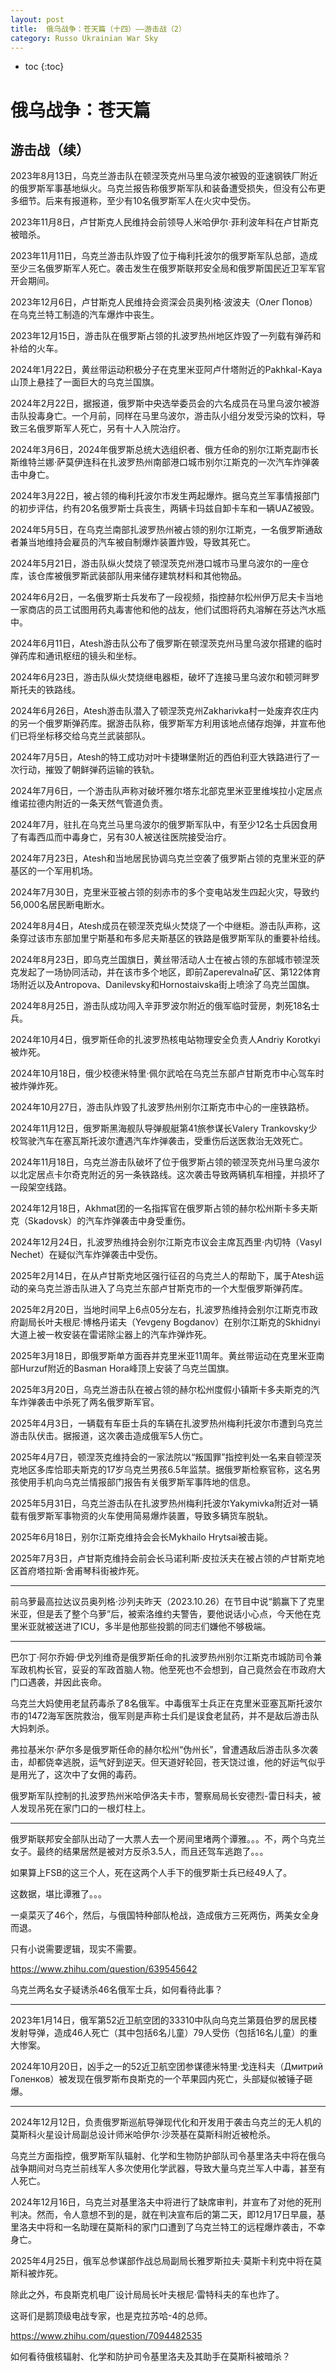 ```yaml
---
layout: post
title:  俄乌战争：苍天篇（十四）——游击战（2）
category: Russo Ukrainian War Sky
---
```


* toc
{:toc}

# 俄乌战争：苍天篇

## 游击战（续）

2023年8月13日，乌克兰游击队在顿涅茨克州马里乌波尔被毁的亚速钢铁厂附近的俄罗斯军事基地纵火。乌克兰报告称俄罗斯军队和装备遭受损失，但没有公布更多细节。后来有报道称，至少有10名俄罗斯军人在火灾中受伤。

2023年11月8日，卢甘斯克人民维持会前领导人米哈伊尔·菲利波年科在卢甘斯克被暗杀。

2023年11月11日，乌克兰游击队炸毁了位于梅利托波尔的俄罗斯军队总部，造成至少三名俄罗斯军人死亡。袭击发生在俄罗斯联邦安全局和俄罗斯国民近卫军军官开会期间。

2023年12月6日，卢甘斯克人民维持会资深会员奥列格·波波夫（Олег Попов）在乌克兰特工制造的汽车爆炸中丧生。

2023年12月15日，游击队在俄罗斯占领的扎波罗热州地区炸毁了一列载有弹药和补给的火车。

2024年1月22日，黄丝带运动积极分子在克里米亚阿卢什塔附近的Pakhkal-Kaya山顶上悬挂了一面巨大的乌克兰国旗。

2024年2月22日，据报道，俄罗斯中央选举委员会的六名成员在马里乌波尔被游击队投毒身亡。一个月前，同样在马里乌波尔，游击队小组分发受污染的饮料，导致三名俄罗斯军人死亡，另有十人入院治疗。

2024年3月6日，2024年俄罗斯总统大选组织者、俄方任命的别尔江斯克副市长斯维特兰娜·萨莫伊连科在扎波罗热州南部港口城市别尔江斯克的一次汽车炸弹袭击中身亡。

2024年3月22日，被占领的梅利托波尔市发生两起爆炸。据乌克兰军事情报部门的初步评估，约有20名俄罗斯士兵丧生，两辆卡玛兹自卸卡车和一辆UAZ被毁。

2024年5月5日，在乌克兰南部扎波罗热州被占领的别尔江斯克，一名俄罗斯通敌者兼当地维持会雇员的汽车被自制爆炸装置炸毁，导致其死亡。

2024年5月21日，游击队纵火焚烧了顿涅茨克州港口城市马里乌波尔的一座仓库，该仓库被俄罗斯武装部队用来储存建筑材料和其他物品。

2024年6月2日，一名俄罗斯士兵发布了一段视频，指控赫尔松州伊万尼夫卡当地一家商店的员工试图用药丸毒害他和他的战友，他们试图将药丸溶解在芬达汽水瓶中。

2024年6月11日，Atesh游击队公布了俄罗斯在顿涅茨克州马里乌波尔搭建的临时弹药库和通讯枢纽的镜头和坐标。

2024年6月23日，游击队纵火焚烧继电器柜，破坏了连接马里乌波尔和顿河畔罗斯托夫的铁路线。

2024年6月26日，Atesh游击队潜入了顿涅茨克州Zakharivka村一处废弃农庄内的另一个俄罗斯弹药库。据游击队称，俄罗斯军方利用该地点储存炮弹，并宣布他们已将坐标移交给乌克兰武装部队。

2024年7月5日，Atesh的特工成功对叶卡捷琳堡附近的西伯利亚大铁路进行了一次行动，摧毁了朝鲜弹药运输的铁轨。

2024年7月6日，一个游击队声称对破坏雅尔塔东北部克里米亚里维埃拉小定居点维诺拉德内附近的一条天然气管道负责。

2024年7月，驻扎在乌克兰马里乌波尔的俄罗斯军队中，有至少12名士兵因食用了有毒西瓜而中毒身亡，另有30人被送往医院接受治疗。

2024年7月23日，Atesh和当地居民协调乌克兰空袭了俄罗斯占领的克里米亚的萨基区的一个军用机场。

2024年7月30日，克里米亚被占领的刻赤市的多个变电站发生四起火灾，导致约56,000名居民断电断水。

2024年8月4日，Atesh成员在顿涅茨克纵火焚烧了一个中继柜。游击队声称，这条穿过该市东部加里宁斯基和布多尼夫斯基区的铁路是俄罗斯军队的重要补给线。

2024年8月23日，即乌克兰国旗日，黄丝带活动人士在被占领的东部城市顿涅茨克发起了一场协同活动，并在该市多个地区，即前Zaperevalna矿区、第122体育场附近以及Antropova、Danilevsky和​​Hornostaivska街上喷涂了乌克兰国旗。

2024年8月25日，游击队成功闯入辛菲罗波尔附近的俄军临时营房，刺死18名士兵。

2024年10月4日，俄罗斯任命的扎波罗热核电站物理安全负责人Andriy Korotkyi被炸死。

2024年10月18日，俄少校德米特里·佩尔武哈在乌克兰东部卢甘斯克市中心驾车时被炸弹炸死。

2024年10月27日，游击队炸毁了扎波罗热州别尔江斯克市中心的一座铁路桥。

2024年11月12日，俄罗斯黑海舰队导弹舰艇第41旅参谋长Valery Trankovsky少校驾驶汽车在塞瓦斯托波尔遭遇汽车炸弹袭击，受重伤后送医救治无效死亡。

2024年11月18日，乌克兰游击队破坏了位于俄罗斯占领的顿涅茨克州马里乌波尔以北定居点卡尔奇克附近的另一条铁路线。这次袭击导致两辆机车相撞，并损坏了一段架空线路。

2024年12月18日，Akhmat团的一名指挥官在俄罗斯占领的赫尔松州斯卡多夫斯克（Skadovsk）的汽车炸弹袭击中身受重伤。

2024年12月24日，扎波罗热维持会别尔江斯克市议会主席瓦西里·内切特（Vasyl Nechet）在疑似汽车炸弹袭击中受伤。

2025年2月14日，在从卢甘斯克地区强行征召的乌克兰人的帮助下，属于Atesh运动的亲乌克兰游击队进入了乌克兰东部卢甘斯克市的一个大型俄罗斯弹药库。

2025年2月20日，当地时间早上6点05分左右，扎波罗热维持会别尔江斯克市政府副局长叶夫根尼·博格丹诺夫（Yevgeny Bogdanov）在别尔江斯克的Skhidnyi大道上被一枚安装在雷诺除尘器上的汽车炸弹炸死。

2025年3月18日，即俄罗斯单方面吞并克里米亚11周年。黄丝带运动在克里米亚南部Hurzuf附近的Basman Hora峰顶上安装了乌克兰国旗。

2025年3月20日，乌克兰游击队在被占领的赫尔松州度假小镇斯卡多夫斯克的汽车炸弹袭击中杀死了两名俄罗斯军官。

2025年4月3日，一辆载有车臣士兵的车辆在扎波罗热州梅利托波尔市遭到乌克兰游击队伏击。据报道，这次袭击造成俄军5人伤亡。

2025年4月7日，顿涅茨克维持会的一家法院以“叛国罪”指控判处一名来自顿涅茨克地区多库恰耶夫斯克的17岁乌克兰男孩6.5年监禁。据俄罗斯检察官称，这名男孩使用手机向乌克兰情报部门报告有关俄罗斯军事阵地的信息。

2025年5月31日，乌克兰游击队在扎波罗热州梅利托波尔Yakymivka附近对一辆载有俄罗斯军事物资的火车使用简易爆炸装置，导致多辆货车脱轨。

2025年6月18日，别尔江斯克维持会会长Mykhailo Hrytsai被击毙。

2025年7月3日，卢甘斯克维持会前会长马诺利斯·皮拉沃夫在被占领的卢甘斯克地区首府塔拉斯·舍甫琴科街被炸死。

---

前乌萝最高拉达议员奥列格·沙列夫昨天（2023.10.26）在节目中说“鹅赢下了克里米亚，但是丢了整个乌萝”后，被索洛维约夫警告，要他说话小心点，今天他在克里米亚就被送进了ICU，多半是他那些投鹅的同志们嫌他不够极端。

---

巴尔丁·阿尔乔姆·伊戈列维奇是俄罗斯任命的扎波罗热州别尔江斯克市城防司令兼军政机构长官，妥妥的军政首脑人物。他至死也不会想到，自己竟然会在市政府大门口遇袭，并因此丧命。

乌克兰大妈使用老鼠药毒杀了8名俄军。中毒俄军士兵正在克里米亚塞瓦斯托波尔市的1472海军医院救治，俄军则是声称士兵们是误食老鼠药，并不是敌后游击队大妈刺杀。

弗拉基米尔·萨尔多是俄罗斯任命的赫尔松州“伪州长”，曾遭遇敌后游击队多次袭击，却都侥幸逃脱，运气好到逆天。但天道好轮回，苍天饶过谁，他的好运气似乎是用光了，这次中了女佣的毒药。

俄罗斯军队控制的扎波罗热州米哈伊洛夫卡市，警察局局长安德烈-雷日科夫，被人发现吊死在家门口的一根灯柱上。

---

俄罗斯联邦安全部队出动了一大票人去一个房间里堵两个谭雅。。。不，两个乌克兰女子。最终的结果居然是被对方反杀3.5人，而且还驾车逃跑了。。。

如果算上FSB的这三个人，死在这两个人手下的俄罗斯士兵已经49人了。

这数据，堪比谭雅了。。。

一桌菜灭了46个，然后，与俄国特种部队枪战，造成俄方三死两伤，两美女全身而退。

只有小说需要逻辑，现实不需要。

https://www.zhihu.com/question/639545642

乌克兰两名女子疑诱杀46名俄军士兵，如何看待此事？

---

2023年1月14日，俄军第52近卫航空团的33310中队向乌克兰第聂伯罗的居民楼发射导弹，造成46人死亡（其中包括6名儿童）79人受伤（包括16名儿童）的重大惨案。

2024年10月20日，凶手之一的52近卫航空团参谋德米特里·戈连科夫（Дмитрий Голенков）被发现在俄罗斯布良斯克的一个苹果园内死亡，头部疑似被锤子砸爆。

---

2024年12月12日，负责俄罗斯巡航导弹现代化和开发用于袭击乌克兰的无人机的莫斯科火星设计局副总设计师米哈伊尔·沙茨基在莫斯科附近被枪杀。

乌克兰方面指控，俄罗斯军队辐射、化学和生物防护部队司令基里洛夫中将在俄乌战争期间对乌克兰前线军人多次使用化学武器，导致大量乌克兰军人中毒，甚至有人死亡。

2024年12月16日，乌克兰对基里洛夫中将进行了缺席审判，并宣布了对他的死刑判决。然而，令人意想不到的是，就在判决宣布后的第二天，即12月17日早晨，基里洛夫中将和一名助理在莫斯科的家门口遭到了乌克兰特工的远程爆炸袭击，不幸身亡。

2025年4月25日，俄军总参谋部作战总局副局长雅罗斯拉夫·莫斯卡利克中将在莫斯科被炸死。

除此之外，布良斯克机电厂设计局局长叶夫根尼·雷特科夫的车也炸了。

这哥们是鹅顶级电战专家，也是克拉苏哈-4的总师。

https://www.zhihu.com/question/7094482535

如何看待俄核辐射、化学和防护司令基里洛夫及其助手在莫斯科被暗杀？
